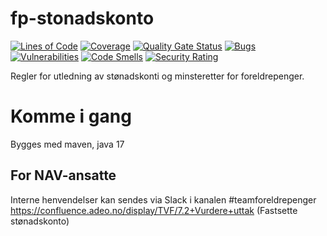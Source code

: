 fp-stonadskonto
================
[![Lines of Code](https://sonarcloud.io/api/project_badges/measure?project=navikt_fp-stonadskonto&metric=ncloc)](https://sonarcloud.io/summary/new_code?id=navikt_fp-stonadskonto)
[![Coverage](https://sonarcloud.io/api/project_badges/measure?project=navikt_fp-stonadskonto&metric=coverage)](https://sonarcloud.io/summary/new_code?id=navikt_fp-stonadskonto)
[![Quality Gate Status](https://sonarcloud.io/api/project_badges/measure?project=navikt_fp-stonadskonto&metric=alert_status)](https://sonarcloud.io/dashboard?id=navikt_fp-stonadskonto)
[![Bugs](https://sonarcloud.io/api/project_badges/measure?project=navikt_fp-stonadskonto&metric=bugs)](https://sonarcloud.io/dashboard?id=navikt_fp-stonadskonto)
[![Vulnerabilities](https://sonarcloud.io/api/project_badges/measure?project=navikt_fp-stonadskonto&metric=vulnerabilities)](https://sonarcloud.io/summary/new_code?id=navikt_fp-stonadskonto)
[![Code Smells](https://sonarcloud.io/api/project_badges/measure?project=navikt_fp-stonadskonto&metric=code_smells)](https://sonarcloud.io/summary/new_code?id=navikt_fp-stonadskonto)
[![Security Rating](https://sonarcloud.io/api/project_badges/measure?project=navikt_fp-stonadskonto&metric=security_rating)](https://sonarcloud.io/summary/new_code?id=navikt_fp-stonadskonto)

Regler for utledning av stønadskonti og minsteretter for foreldrepenger.

# Komme i gang

Bygges med maven, java 17

## For NAV-ansatte

Interne henvendelser kan sendes via Slack i kanalen #teamforeldrepenger
https://confluence.adeo.no/display/TVF/7.2+Vurdere+uttak (Fastsette stønadskonto)

